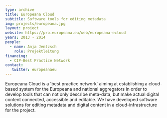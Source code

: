 ```yaml
---
type: archive
title: Europeana Cloud
subtitle: Software tools for editing metadata
img: projects/europeana.jpg
layout: project
website: https://pro.europeana.eu/web/europeana-ecloud
years: 2013 - 2014
people:
  - name: Anja Jentzsch
    role: Projektleitung
financing:
  - CIP-Best Practice Network
contact:
   twitter: europeanaeu
---
```

Europeana Cloud is a 'best practice network' aiming at establishing a cloud-based system for the Europeana and national aggregators in order to develop tools that can not only describe meta-data, but make actual digital content connected, accessible and editable.
We have developed software solutions for editing metadata and digital content in a cloud-infrastructure for the project.


